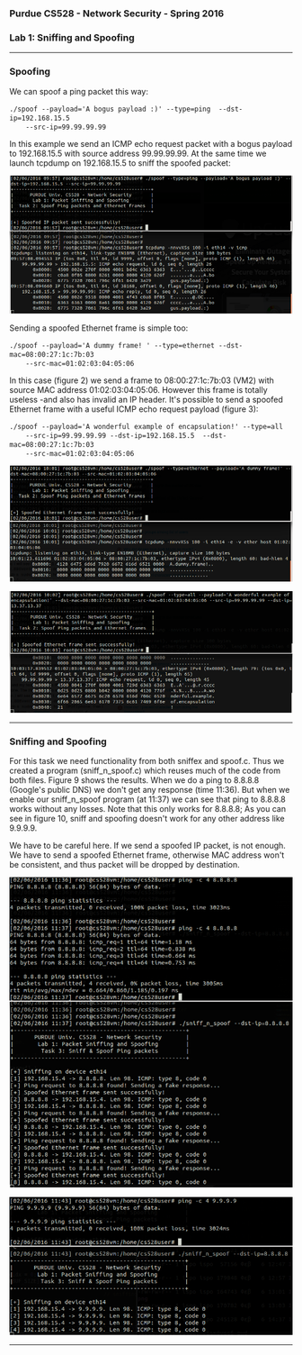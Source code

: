 ### Purdue CS528 - Network Security - Spring 2016
### Lab 1: Sniffing and Spoofing
___

### Spoofing

We can spoof a ping packet this way:
```
./spoof --payload='A bogus payload :)' --type=ping  --dst-ip=192.168.15.5  
    --src-ip=99.99.99.99
```

In this example we send an ICMP echo request packet with a bogus payload to 192.168.15.5 with 
source address 99.99.99.99. At the same time we launch tcpdump on 192.168.15.5 to sniff the 
spoofed packet:

![alt text](./images/image_1.png 
"Figure 1. Sending spoofed ping requests")
 

Sending a spoofed Ethernet frame is simple too:
```
./spoof --payload='A dummy frame! ' --type=ethernet --dst-mac=08:00:27:1c:7b:03 
    --src-mac=01:02:03:04:05:06 
```
In this case (figure 2) we send a frame to 08:00:27:1c:7b:03 (VM2) with source MAC address
 01:02:03:04:05:06. However this frame is totally useless -and also has invalid an IP header. 
 It's possible to send a spoofed Ethernet frame with a useful ICMP echo request payload (figure 3):
```
./spoof --payload='A wonderful example of encapsulation!' --type=all 
    --src-ip=99.99.99.99 --dst-ip=192.168.15.5  --dst-mac=08:00:27:1c:7b:03 
    --src-mac=01:02:03:04:05:06  
```

![alt text](./images/image_2.png 
"Figure 2. Sending spoofed Ethernet frames")
 
![alt text](./images/image_3.png 
"Figure 3. Sending spoofed Ethernet frames, with spoofed ICMP payloads")
 
___

### Sniffing and Spoofing

For this task we need functionality from both sniffex and spoof.c. Thus we created a program 
(sniff_n_spoof.c) which reuses much of the code from both files. Figure 9 shows the results.
When we do a ping to 8.8.8.8 (Google's public DNS) we don't get any response (time 11:36). But when we enable our sniff_n_spoof program (at 11:37)  we can see that ping to 8.8.8.8 works without any losses. Note that this only works for 8.8.8.8; As you can see in figure 10, sniff and spoofing doesn't work for any other address like 9.9.9.9.

We have to be careful here. If we send a spoofed IP packet, is not enough. We have to send a spoofed Ethernet frame, otherwise MAC address won't be consistent, and thus packet will be dropped by destination.

![alt text](./images/image_4.png 
"Figure 4. Sniffing and spoofing")
 
 ![alt text](./images/image_5.png 
"Figure 5. Spoofing doesn't work with different IP addresses")
 
___
